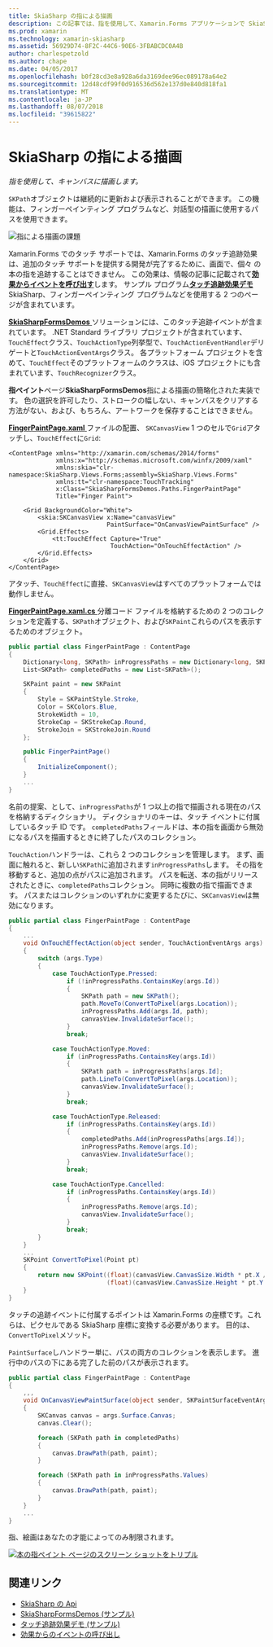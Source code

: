 ```yaml
---
title: SkiaSharp の指による描画
description: この記事では、指を使用して、Xamarin.Forms アプリケーションで SkiaSharp キャンバスに描画する方法を説明し、サンプル コードを示します。
ms.prod: xamarin
ms.technology: xamarin-skiasharp
ms.assetid: 56929D74-8F2C-44C6-90E6-3FBABCDC0A4B
author: charlespetzold
ms.author: chape
ms.date: 04/05/2017
ms.openlocfilehash: b0f28cd3e8a928a6da3169dee96ec089178a64e2
ms.sourcegitcommit: 12d48cdf99f0d916536d562e137d0e840d818fa1
ms.translationtype: MT
ms.contentlocale: ja-JP
ms.lasthandoff: 08/07/2018
ms.locfileid: "39615822"
---
```

# <a name="finger-painting-in-skiasharp"></a>SkiaSharp の指による描画

_指を使用して、キャンバスに描画します。_

`SKPath`オブジェクトは継続的に更新および表示されることができます。 この機能は、フィンガーペインティング プログラムなど、対話型の描画に使用するパスを使用できます。

![](finger-paint-images/fingerpaintsample.png "指による描画の課題")

Xamarin.Forms でのタッチ サポートでは、Xamarin.Forms のタッチ追跡効果は、追加のタッチ サポートを提供する開発が完了するために、画面で、個々 の本の指を追跡することはできません。 この効果は、情報の記事に記載されて[**効果からイベントを呼び出す**](~/xamarin-forms/app-fundamentals/effects/touch-tracking.md)します。 サンプル プログラム[**タッチ追跡効果デモ**](https://developer.xamarin.com/samples/xamarin-forms/Effects/TouchTrackingEffectDemos/) SkiaSharp、フィンガーペインティング プログラムなどを使用する 2 つのページが含まれています。

[ **SkiaSharpFormsDemos** ](https://developer.xamarin.com/samples/xamarin-forms/SkiaSharpForms/Demos/)ソリューションには、このタッチ追跡イベントが含まれています。 .NET Standard ライブラリ プロジェクトが含まれています、`TouchEffect`クラス、`TouchActionType`列挙型で、`TouchActionEventHandler`デリゲートと`TouchActionEventArgs`クラス。 各プラットフォーム プロジェクトを含めて、`TouchEffect`そのプラットフォームのクラスは、iOS プロジェクトにも含まれています、`TouchRecognizer`クラス。

**指ペイント**ページ**SkiaSharpFormsDemos**指による描画の簡略化された実装です。 色の選択を許可したり、ストロークの幅しない、キャンバスをクリアする方法がない、および、もちろん、アートワークを保存することはできません。

[ **FingerPaintPage.xaml** ](https://github.com/xamarin/xamarin-forms-samples/blob/master/SkiaSharpForms/Demos/Demos/SkiaSharpFormsDemos/LinesAndPaths/FingerPaintPage.xaml)ファイルの配置、 `SKCanvasView` 1 つのセルで`Grid`アタッチし、`TouchEffect`に`Grid`:

```xaml
<ContentPage xmlns="http://xamarin.com/schemas/2014/forms"
             xmlns:x="http://schemas.microsoft.com/winfx/2009/xaml"
             xmlns:skia="clr-namespace:SkiaSharp.Views.Forms;assembly=SkiaSharp.Views.Forms"
             xmlns:tt="clr-namespace:TouchTracking"
             x:Class="SkiaSharpFormsDemos.Paths.FingerPaintPage"
             Title="Finger Paint">

    <Grid BackgroundColor="White">
        <skia:SKCanvasView x:Name="canvasView"
                           PaintSurface="OnCanvasViewPaintSurface" />
        <Grid.Effects>
            <tt:TouchEffect Capture="True"
                            TouchAction="OnTouchEffectAction" />
        </Grid.Effects>
    </Grid>
</ContentPage>
```

アタッチ、`TouchEffect`に直接、`SKCanvasView`はすべてのプラットフォームでは動作しません。

[ **FingerPaintPage.xaml.cs** ](https://github.com/xamarin/xamarin-forms-samples/blob/master/SkiaSharpForms/Demos/Demos/SkiaSharpFormsDemos/LinesAndPaths/FingerPaintPage.xaml.cs)分離コード ファイルを格納するための 2 つのコレクションを定義する、`SKPath`オブジェクト、および`SKPaint`これらのパスを表示するためのオブジェクト。

```csharp
public partial class FingerPaintPage : ContentPage
{
    Dictionary<long, SKPath> inProgressPaths = new Dictionary<long, SKPath>();
    List<SKPath> completedPaths = new List<SKPath>();

    SKPaint paint = new SKPaint
    {
        Style = SKPaintStyle.Stroke,
        Color = SKColors.Blue,
        StrokeWidth = 10,
        StrokeCap = SKStrokeCap.Round,
        StrokeJoin = SKStrokeJoin.Round
    };

    public FingerPaintPage()
    {
        InitializeComponent();
    }
    ...
}
```

名前の提案、として、`inProgressPaths`が 1 つ以上の指で描画される現在のパスを格納するディクショナリ。 ディクショナリのキーは、タッチ イベントに付属しているタッチ ID です。 `completedPaths`フィールドは、本の指を画面から無効になるパスを描画するときに終了したパスのコレクション。

`TouchAction`ハンドラーは、これら 2 つのコレクションを管理します。 まず、画面に触れると、新しい`SKPath`に追加されます`inProgressPaths`します。 その指を移動すると、追加の点がパスに追加されます。 パスを転送、本の指がリリースされたときに、`completedPaths`コレクション。 同時に複数の指で描画できます。 パスまたはコレクションのいずれかに変更するたびに、`SKCanvasView`は無効になります。

```csharp
public partial class FingerPaintPage : ContentPage
{
    ...
    void OnTouchEffectAction(object sender, TouchActionEventArgs args)
    {
        switch (args.Type)
        {
            case TouchActionType.Pressed:
                if (!inProgressPaths.ContainsKey(args.Id))
                {
                    SKPath path = new SKPath();
                    path.MoveTo(ConvertToPixel(args.Location));
                    inProgressPaths.Add(args.Id, path);
                    canvasView.InvalidateSurface();
                }
                break;

            case TouchActionType.Moved:
                if (inProgressPaths.ContainsKey(args.Id))
                {
                    SKPath path = inProgressPaths[args.Id];
                    path.LineTo(ConvertToPixel(args.Location));
                    canvasView.InvalidateSurface();
                }
                break;

            case TouchActionType.Released:
                if (inProgressPaths.ContainsKey(args.Id))
                {
                    completedPaths.Add(inProgressPaths[args.Id]);
                    inProgressPaths.Remove(args.Id);
                    canvasView.InvalidateSurface();
                }
                break;

            case TouchActionType.Cancelled:
                if (inProgressPaths.ContainsKey(args.Id))
                {
                    inProgressPaths.Remove(args.Id);
                    canvasView.InvalidateSurface();
                }
                break;
        }
    }
    ...
    SKPoint ConvertToPixel(Point pt)
    {
        return new SKPoint((float)(canvasView.CanvasSize.Width * pt.X / canvasView.Width),
                           (float)(canvasView.CanvasSize.Height * pt.Y / canvasView.Height));
    }
}
```

タッチの追跡イベントに付属するポイントは Xamarin.Forms の座標です。これらは、ピクセルである SkiaSharp 座標に変換する必要があります。 目的は、`ConvertToPixel`メソッド。

`PaintSurface`しハンドラー単に、パスの両方のコレクションを表示します。 進行中のパスの下にある完了した前のパスが表示されます。

```csharp
public partial class FingerPaintPage : ContentPage
{
    ,,,
    void OnCanvasViewPaintSurface(object sender, SKPaintSurfaceEventArgs args)
    {
        SKCanvas canvas = args.Surface.Canvas;
        canvas.Clear();

        foreach (SKPath path in completedPaths)
        {
            canvas.DrawPath(path, paint);
        }

        foreach (SKPath path in inProgressPaths.Values)
        {
            canvas.DrawPath(path, paint);
        }
    }
    ...
}
```

指、絵画はあなたの才能によってのみ制限されます。

[![](finger-paint-images/fingerpaint-small.png "本の指ペイント ページのスクリーン ショットをトリプル")](finger-paint-images/fingerpaint-large.png#lightbox "指ペイント ページの 3 倍になるスクリーン ショット")


## <a name="related-links"></a>関連リンク

- [SkiaSharp の Api](https://developer.xamarin.com/api/root/SkiaSharp/)
- [SkiaSharpFormsDemos (サンプル)](https://developer.xamarin.com/samples/xamarin-forms/SkiaSharpForms/Demos/)
- [タッチ追跡効果デモ (サンプル)](https://developer.xamarin.com/samples/xamarin-forms/Effects/TouchTrackingEffectDemos/)
- [効果からのイベントの呼び出し](~/xamarin-forms/app-fundamentals/effects/touch-tracking.md)

